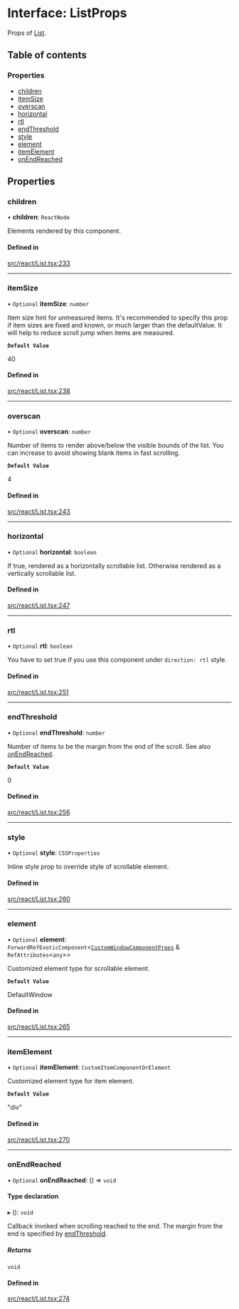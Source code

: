 # Interface: ListProps

Props of [List](../API.md#list).

## Table of contents

### Properties

- [children](ListProps.md#children)
- [itemSize](ListProps.md#itemsize)
- [overscan](ListProps.md#overscan)
- [horizontal](ListProps.md#horizontal)
- [rtl](ListProps.md#rtl)
- [endThreshold](ListProps.md#endthreshold)
- [style](ListProps.md#style)
- [element](ListProps.md#element)
- [itemElement](ListProps.md#itemelement)
- [onEndReached](ListProps.md#onendreached)

## Properties

### children

• **children**: `ReactNode`

Elements rendered by this component.

#### Defined in

[src/react/List.tsx:233](https://github.com/inokawa/virtua/blob/a164ba2/src/react/List.tsx#L233)

___

### itemSize

• `Optional` **itemSize**: `number`

Item size hint for unmeasured items. It's recommended to specify this prop if item sizes are fixed and known, or much larger than the defaultValue. It will help to reduce scroll jump when items are measured.

**`Default Value`**

40

#### Defined in

[src/react/List.tsx:238](https://github.com/inokawa/virtua/blob/a164ba2/src/react/List.tsx#L238)

___

### overscan

• `Optional` **overscan**: `number`

Number of items to render above/below the visible bounds of the list. You can increase to avoid showing blank items in fast scrolling.

**`Default Value`**

4

#### Defined in

[src/react/List.tsx:243](https://github.com/inokawa/virtua/blob/a164ba2/src/react/List.tsx#L243)

___

### horizontal

• `Optional` **horizontal**: `boolean`

If true, rendered as a horizontally scrollable list. Otherwise rendered as a vertically scrollable list.

#### Defined in

[src/react/List.tsx:247](https://github.com/inokawa/virtua/blob/a164ba2/src/react/List.tsx#L247)

___

### rtl

• `Optional` **rtl**: `boolean`

You have to set true if you use this component under `direction: rtl` style.

#### Defined in

[src/react/List.tsx:251](https://github.com/inokawa/virtua/blob/a164ba2/src/react/List.tsx#L251)

___

### endThreshold

• `Optional` **endThreshold**: `number`

Number of items to be the margin from the end of the scroll. See also [onEndReached](ListProps.md#onendreached).

**`Default Value`**

0

#### Defined in

[src/react/List.tsx:256](https://github.com/inokawa/virtua/blob/a164ba2/src/react/List.tsx#L256)

___

### style

• `Optional` **style**: `CSSProperties`

Inline style prop to override style of scrollable element.

#### Defined in

[src/react/List.tsx:260](https://github.com/inokawa/virtua/blob/a164ba2/src/react/List.tsx#L260)

___

### element

• `Optional` **element**: `ForwardRefExoticComponent`<[`CustomWindowComponentProps`](CustomWindowComponentProps.md) & `RefAttributes`<`any`\>\>

Customized element type for scrollable element.

**`Default Value`**

DefaultWindow

#### Defined in

[src/react/List.tsx:265](https://github.com/inokawa/virtua/blob/a164ba2/src/react/List.tsx#L265)

___

### itemElement

• `Optional` **itemElement**: `CustomItemComponentOrElement`

Customized element type for item element.

**`Default Value`**

"div"

#### Defined in

[src/react/List.tsx:270](https://github.com/inokawa/virtua/blob/a164ba2/src/react/List.tsx#L270)

___

### onEndReached

• `Optional` **onEndReached**: () => `void`

#### Type declaration

▸ (): `void`

Callback invoked when scrolling reached to the end. The margin from the end is specified by [endThreshold](ListProps.md#endthreshold).

##### Returns

`void`

#### Defined in

[src/react/List.tsx:274](https://github.com/inokawa/virtua/blob/a164ba2/src/react/List.tsx#L274)
